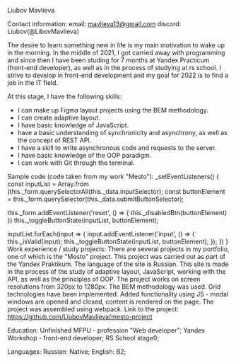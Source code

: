 Liubov Mavlieva

Contact information:
email: mavlieva13@gmail.com
discord: Liubov(@LibovMavlieva) 

The desire to learn something new in life is my main motivation to wake up in the morning. In the middle of 2021, I got carried away with programming and since then I have been studing for 7 months at Yandex Practicum (front-end developer), as well as in the process of studying at rs school.
I strive to develop in front-end development and my goal for 2022 is to find a job in the IT field.

At this stage, I have the following skills:
- I can make up Figma layout projects using the BEM methodology.
- I can create adaptive layout.
- I have basic knowledge of JavaScript.
- have a basic understanding of synchronicity and asynchrony, as well as the concept of REST API.
- I have a skill to write asynchronous code and requests to the server.
- I have basic knowledge of the OOP paradigm.
- I can work with Git through the terminal.

Sample code (code taken from my work "Mesto"):
_setEventListeners() {
  const inputList = Array.from (this._form.querySelectorAll(this._data.inputSelector);
  const buttonElement = this._form.querySelector(this._data.submitButtonSelector);

  this._form.addEventListener('reset', () => {
    this._disabledBtn(buttonElement)
  })
  this._toggleButtonState(inputList, buttonElement);

  inputList.forEach(input => {
    input.addEventListener('input', () => {
      this._isValid(input);
      this._toggleButtonState(inputList, buttonElement);
    });
  })
}
Work experience / study projects:
There are several projects in my portfolio, one of which is the "Mesto" project.
This project was carried out as part of the Yandex Praktikum. The language of the site is Russian. This site is made in the process of the study of adaptive layout, JavaScript, working with the API, as well as the principles of OOP. The project works on screen resolutions from 320px to 1280px. The BEM methodology was used. Grid technologies have been implemented. Added functionality using JS - modal windows are opened and closed, content is rendered on the page. The project was assembled using webpack. Link to the project: https://github.com/LiubovMavlieva/mesto-project 


Education:
Unfinished MFPU - profession "Web developer";
Yandex Workshop - front-end developer;
RS School stage0;

Languages: 
Russian: Native;
English: B2;